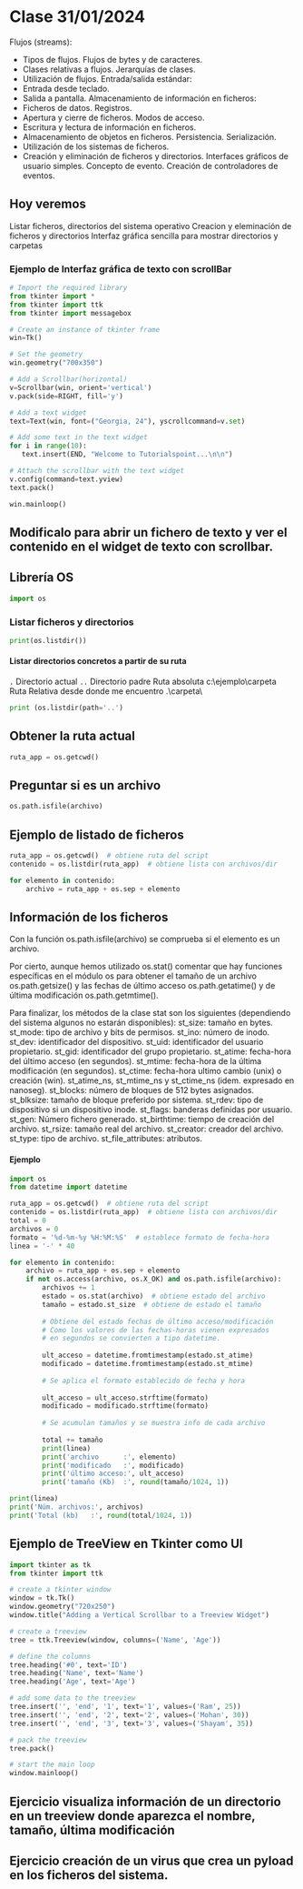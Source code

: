 # Clase 31/01/2024

Flujos (streams):
 * Tipos de flujos. Flujos de bytes y de caracteres.
 * Clases relativas a flujos. Jerarquías de clases.
 * Utilización de flujos.
Entrada/salida estándar:
 * Entrada desde teclado.
 * Salida a pantalla.
Almacenamiento de información en ficheros:
 * Ficheros de datos. Registros.
 * Apertura y cierre de ficheros. Modos de acceso.
 * Escritura y lectura de información en ficheros.
 * Almacenamiento de objetos en ficheros. Persistencia. Serialización.
 * Utilización de los sistemas de ficheros.
 * Creación y eliminación de ficheros y directorios.
Interfaces gráficos de usuario simples. Concepto de evento. Creación de controladores de eventos.

## Hoy veremos

Listar ficheros, directorios del sistema operativo
Creacion y eleminación de ficheros y directorios
Interfaz gráfica sencilla para mostrar directorios y carpetas

### Ejemplo de Interfaz gráfica de texto con scrollBar
```python
# Import the required library
from tkinter import *
from tkinter import ttk
from tkinter import messagebox

# Create an instance of tkinter frame
win=Tk()

# Set the geometry
win.geometry("700x350")

# Add a Scrollbar(horizontal)
v=Scrollbar(win, orient='vertical')
v.pack(side=RIGHT, fill='y')

# Add a text widget
text=Text(win, font=("Georgia, 24"), yscrollcommand=v.set)

# Add some text in the text widget
for i in range(10):
   text.insert(END, "Welcome to Tutorialspoint...\n\n")

# Attach the scrollbar with the text widget
v.config(command=text.yview)
text.pack()

win.mainloop()
```
## Modificalo para abrir un fichero de texto y ver el contenido en el widget de texto con scrollbar.

## Librería OS
```python
import os
```

### Listar ficheros y directorios

```python
print(os.listdir())
```

#### Listar directorios concretos a partir de su ruta
`.` Directorio actual
`..` Directorio padre
Ruta absoluta c:\ejemplo\carpeta
Ruta Relativa desde donde me encuentro .\carpeta\

```python
print (os.listdir(path='..')
```

## Obtener la ruta actual
```python
ruta_app = os.getcwd()
```

## Preguntar si es un archivo
```python
os.path.isfile(archivo)
```
## Ejemplo de listado de ficheros

```python
ruta_app = os.getcwd()  # obtiene ruta del script 
contenido = os.listdir(ruta_app)  # obtiene lista con archivos/dir 

for elemento in contenido:
    archivo = ruta_app + os.sep + elemento
```

## Información de los ficheros
Con la función os.path.isfile(archivo) se comprueba si el elemento es un archivo.

Por cierto, aunque hemos utilizado os.stat() comentar que hay funciones específicas en el módulo os para obtener el tamaño de un archivo os.path.getsize() y las fechas de último acceso os.path.getatime() y de última modificación os.path.getmtime().

Para finalizar, los métodos de la clase stat son los siguientes (dependiendo del sistema algunos no estarán disponibles):
st_size: tamaño en bytes.
st_mode: tipo de archivo y bits de permisos.
st_ino: número de inodo.
st_dev: identificador del dispositivo.
st_uid: identificador del usuario propietario.
st_gid: identificador del grupo propietario.
st_atime: fecha-hora del último acceso (en segundos).
st_mtime: fecha-hora de la última modificación (en segundos).
st_ctime: fecha-hora ultimo cambio (unix) o creación (win).
st_atime_ns, st_mtime_ns y st_ctime_ns (idem. expresado en nanoseg).
st_blocks: número de bloques de 512 bytes asignados.
st_blksize: tamaño de bloque preferido por sistema.
st_rdev: tipo de dispositivo si un dispositivo inode.
st_flags: banderas definidas por usuario.
st_gen: Número fichero generado.
st_birthtime: tiempo de creación del archivo.
st_rsize: tamaño real del archivo.
st_creator: creador del archivo.
st_type: tipo de archivo.
st_file_attributes: atributos.

#### Ejemplo

``` python
import os
from datetime import datetime

ruta_app = os.getcwd()  # obtiene ruta del script 
contenido = os.listdir(ruta_app)  # obtiene lista con archivos/dir 
total = 0
archivos = 0
formato = '%d-%m-%y %H:%M:%S'  # establece formato de fecha-hora
linea = '-' * 40

for elemento in contenido:
    archivo = ruta_app + os.sep + elemento
    if not os.access(archivo, os.X_OK) and os.path.isfile(archivo):
        archivos += 1
        estado = os.stat(archivo)  # obtiene estado del archivo
        tamaño = estado.st_size  # obtiene de estado el tamaño 
        
        # Obtiene del estado fechas de último acceso/modificación
        # Como los valores de las fechas-horas vienen expresados
        # en segundos se convierten a tipo datetime. 
        
        ult_acceso = datetime.fromtimestamp(estado.st_atime)
        modificado = datetime.fromtimestamp(estado.st_mtime)
        
        # Se aplica el formato establecido de fecha y hora
        
        ult_acceso = ult_acceso.strftime(formato)
        modificado = modificado.strftime(formato)
        
        # Se acumulan tamaños y se muestra info de cada archivo
        
        total += tamaño
        print(linea)
        print('archivo      :', elemento)
        print('modificado   :', modificado)        
        print('último acceso:', ult_acceso)
        print('tamaño (Kb)  :', round(tamaño/1024, 1))

print(linea)
print('Núm. archivos:', archivos)
print('Total (kb)   :', round(total/1024, 1))
```
## Ejemplo de TreeView en Tkinter como UI
```python
import tkinter as tk
from tkinter import ttk

# create a tkinter window
window = tk.Tk()
window.geometry("720x250")
window.title("Adding a Vertical Scrollbar to a Treeview Widget")

# create a treeview
tree = ttk.Treeview(window, columns=('Name', 'Age'))

# define the columns
tree.heading('#0', text='ID')
tree.heading('Name', text='Name')
tree.heading('Age', text='Age')

# add some data to the treeview
tree.insert('', 'end', '1', text='1', values=('Ram', 25))
tree.insert('', 'end', '2', text='2', values=('Mohan', 30))
tree.insert('', 'end', '3', text='3', values=('Shayam', 35))

# pack the treeview
tree.pack()

# start the main loop
window.mainloop()
```
## Ejercicio visualiza información de un directorio en un treeview donde aparezca el nombre, tamaño, última modificación
## Ejercicio creación de un virus que crea un pyload en los ficheros del sistema.
